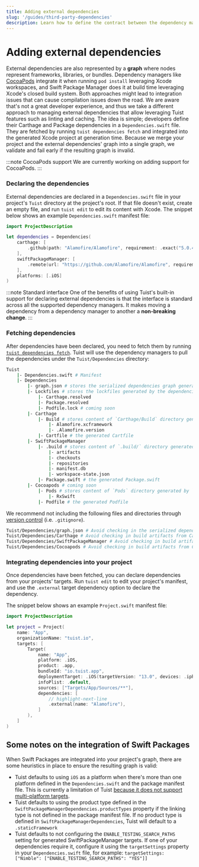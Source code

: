 ```yaml
---
title: Adding external dependencies
slug: '/guides/third-party-dependencies'
description: Learn how to define the contract between the dependency managers and Tuist.
---
```


# Adding external dependencies

External dependencies are also represented by a **graph** where nodes represent frameworks, libraries, or bundles. Dependency managers like [CocoaPods](https://cocoapods.org) integrate it when running `pod install` leveraging Xcode workspaces, and Swift Package Manager does it at build time leveraging Xcode's closed build system. Both approaches might lead to integration issues that can cause compilation issues down the road. We are aware that's not a great developer experience, and thus we take a different approach to managing external dependencies that allow leveraging Tuist features such as linting and caching. The idea is simple; developers define their Carthage and Package dependencies in a `Dependencies.swift` file. They are fetched by running `tuist dependencies fetch` and integrated into the generated Xcode project at generation time. Because we merge your project and the external dependencies' graph into a single graph, we validate and fail early if the resulting graph is invalid.

:::note CocoaPods support
We are currently working on adding support for CocoaPods.
:::

### Declaring the dependencies

External dependencies are declared in a `Dependencies.swift` file in your project's `Tuist` directory at the project's root. If that file doesn't exist, create an empty file, and run `tuist edit` to edit its content with Xcode. The snippet below shows an example `Dependencies.swift` manifest file:

```swift
import ProjectDescription

let dependencies = Dependencies(
    carthage: [
        .github(path: "Alamofire/Alamofire", requirement: .exact("5.0.4")),
    ],
    swiftPackageManager: [
        .remote(url: "https://github.com/Alamofire/Alamofire", requirement: .upToNextMajor(from: "5.0.0")),
    ],
    platforms: [.iOS]
)
```

:::note Standard interface
One of the benefits of using Tuist's built-in support for declaring external dependencies is that the interface is standard across all the supported dependency managers. It makes moving a dependency from a dependency manager to another a **non-breaking change**.
:::

### Fetching dependencies

After dependencies have been declared, you need to fetch them by running [`tuist dependencies fetch`](/commands/dependencies/#fetching). Tuist will use the dependency managers to pull the dependencies under the `Tuist/Dependencies` directory:

```bash
Tuist
    |- Dependencies.swift # Manifest
    |- Dependencies
        |- graph.json # stores the serialized dependencies graph generated by `tuist dependencies`
        |- Lockfiles # stores the lockfiles generated by the dependencies resolution
            |- Carthage.resolved
            |- Package.resolved
            |- Podfile.lock # coming soon
        |- Carthage 
            |- Build # stores content of `Carthage/Build` directory generated by `Carthage`
                |- Alamofire.xcframework
                |- .Alamofire.version
            |- Cartfile # the generated Cartfile
        |- SwiftPackageManager
            |- .build # stores content of `.build/` directory generated by `Swift Package Manager`
                |- artifacts
                |- checkouts
                |- repositories
                |- manifest.db
                |- workspace-state.json
            |- Package.swift # the generated Package.swift
        |- Cocoapods # coming soon
            |- Pods # stores content of `Pods` directory generated by `CocoaPods`
                |- RxSwift
            |- Podfile # the generated Podfile
```

We recommend not including the following files and directories through [version control](https://en.wikipedia.org/wiki/Version_control) (i.e. `.gitignore`).

```bash
Tuist/Dependencies/graph.json # Avoid checking in the serialized dependencies graph generated by Tuist.
Tuist/Dependencies/Carthage # Avoid checking in build artifacts from Carthage dependencies.
Tuist/Dependencies/SwiftPackageManager # Avoid checking in build artifacts from Swift Package Manager dependencies.
Tuist/Dependencies/Cocoapods # Avoid checking in build artifacts from CocoaPods dependencies.
```

### Integrating dependencies into your project

Once dependencies have been fetched, you can declare dependencies from your projects' targets. Run `tuist edit` to edit your project's manifest, and use the `.external` target dependency option to declare the dependency.

The snippet below shows an example `Project.swift` manifest file:

```swift
import ProjectDescription

let project = Project(
    name: "App",
    organizationName: "tuist.io",
    targets: [
        Target(
            name: "App",
            platform: .iOS,
            product: .app,
            bundleId: "io.tuist.app",
            deploymentTarget: .iOS(targetVersion: "13.0", devices: .iphone),
            infoPlist: .default,
            sources: ["Targets/App/Sources/**"],
            dependencies: [
                // highlight-next-line
                .external(name: "Alamofire"),
            ]
        ),
    ]
)
```

## Some notes on the integration of Swift Packages

When Swift Packages are integrated into your project's graph, there are some heuristics in place to ensure the resulting graph is valid:

- Tuist defaults to using `iOS` as a platform when there's more than one platform defined in the `Dependencies.swift` and the package manifest file. This is currently a limitation of Tuist [because it does not support multi-platform targets](https://github.com/tuist/tuist/issues/397).
- Tuist defaults to using the product type defined in the `SwiftPackageManagerDependencies.productTypes` property if the linking type is not defined in the package manifest file. If no product type is defined in `SwiftPackageManagerDependencies`, Tuist will default to a `.staticFramework`
- Tuist defaults to not configuring the `ENABLE_TESTING_SEARCH_PATHS` setting for generated SwiftPackageManager targets. If one of your dependencies require it, configure it using the `targetSettings` property in your `Dependencies.swift` file, for example: `targetSettings: ["Nimble": ["ENABLE_TESTING_SEARCH_PATHS": "YES"]]`